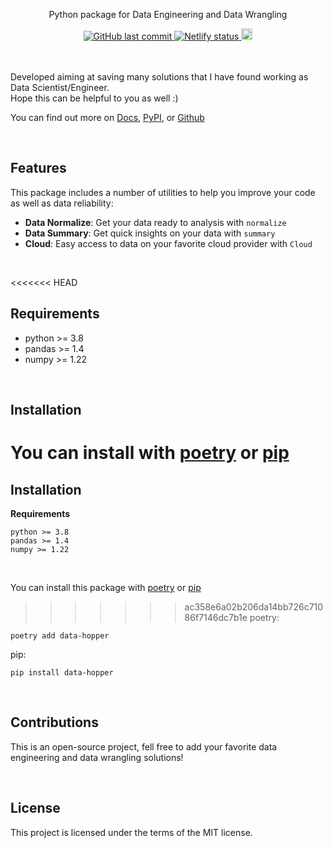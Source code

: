 <p align="center">
  Python package for Data Engineering and Data Wrangling
</p>
<p align="center">
<a href="https://data-hopper.netlify.app/">
    <img alt="GitHub last commit" src="https://img.shields.io/github/last-commit/tomasoak/data_hopper">
    <img src="https://api.netlify.com/api/v1/badges/ec8a8e7a-e928-4711-9272-7206f2163125/deploy-status" alt="Netlify status">
</a>
  <a href="https://badge.fury.io/py/data-hopper"><img src="https://badge.fury.io/py/data-hopper.svg" alt="PyPI version" height="18"></a>
</p>
<br>


<br>
Developed aiming at saving many solutions that I have found working as Data Scientist/Engineer.
<br>
Hope this can be helpful to you as well :)

You can find out more on [Docs](https://data-hopper.netlify.app/), [PyPI](https://pypi.org/project/data-hopper/), or [Github](https://github.com/tomasoak/datahopper)

<br>

## Features
This package includes a number of utilities to help you improve your code as well as data reliability:
* **Data Normalize**: Get your data ready to analysis with `normalize`
* **Data Summary**: Get quick insights on your data with `summary`
* **Cloud**: Easy access to data on your favorite cloud provider with `Cloud`

<br>

<<<<<<< HEAD
## Requirements
  - python >= 3.8
  - pandas >= 1.4
  - numpy >= 1.22

<br>

## Installation
You can install with [poetry](https://python-poetry.org/docs/) or [pip](https://pypi.org/project/pip/)
<br>
=======
## Installation
**Requirements**
```
python >= 3.8
pandas >= 1.4
numpy >= 1.22
```

<br>

You can install this package with [poetry](https://python-poetry.org/docs/) or [pip](https://pypi.org/project/pip/)
<br>
>>>>>>> ac358e6a02b206da14bb726c71086f7146dc7b1e
poetry:
```console
poetry add data-hopper
```
pip:
```console
pip install data-hopper
```

<br>

## Contributions
This is an open-source project, fell free to add your favorite data engineering and data wrangling solutions!

<br>

## License
This project is licensed under the terms of the MIT license.
